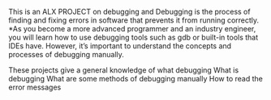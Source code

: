 This is an ALX PROJECT on debugging and Debugging is the process of finding and fixing errors in software that prevents it from running correctly.
*As you become a more advanced programmer and an industry engineer, you will learn how to use debugging tools such as gdb or built-in tools that IDEs have. However, it’s important to understand the concepts and processes of debugging manually.

These projects give a general knowledge of what debugging 
What is debugging
What are some methods of debugging manually
How to read the error messages
